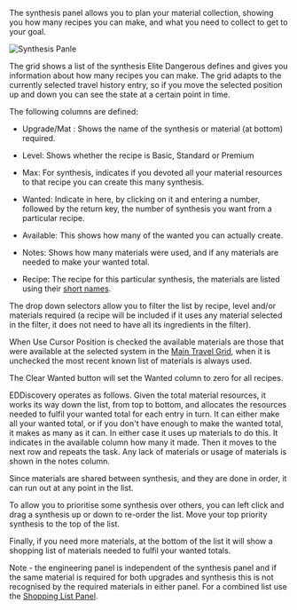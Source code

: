 The synthesis panel allows you to plan your material collection, showing you how many recipes you can make, and what you need to collect to get to your goal.

![Synthesis Panle](https://imgur.com/4oYFELZ.png)

The grid shows a list of the synthesis Elite Dangerous defines and gives you information about how many recipes you can make.  The grid adapts to the currently selected travel history entry, so if you move the selected position up and down you can see the state at a certain point in time.

The following columns are defined:

* Upgrade/Mat : Shows the name of the synthesis or material (at bottom) required.

* Level: Shows whether the recipe is Basic, Standard or Premium

* Max: For synthesis, indicates if you devoted all your material resources to that recipe you can create this many synthesis.

* Wanted: Indicate in here, by clicking on it and entering a number, followed by the return key, the number of synthesis you want from a particular recipe.

* Available: This shows how many of the wanted you can actually create.

* Notes: Shows how many materials were used, and if any materials are needed to make your wanted total.

* Recipe: The recipe for this particular synthesis, the materials are listed using their [short names](https://github.com/EDDiscovery/EDDiscovery/wiki/Material-Short-Names-List).

The drop down selectors allow you to filter the list by recipe, level and/or materials required (a recipe will be included if it uses any material selected in the filter, it does not need to have all its ingredients in the filter).

When Use Cursor Position is checked the available materials are those that were available at the selected system in the [Main Travel Grid](https://github.com/EDDiscovery/EDDiscovery/wiki/Using-the-History-Tab), when it is unchecked the most recent known list of materials is always used.

The Clear Wanted button will set the Wanted column to zero for all recipes.

EDDiscovery operates as follows.  Given the total material resources, it works its way down the list, from top to bottom, and allocates the resources needed to fulfil your wanted total for each entry in turn.  It can either make all your wanted total, or if you don't have enough to make the wanted total, it makes as many as it can. In either case it uses up materials to do this.  It indicates in the available column how many it made. Then it moves to the next row and repeats the task.  Any lack of materials or usage of materials is shown in the notes column.

Since materials are shared between synthesis, and they are done in order, it can run out at any point in the list.  

To allow you to prioritise some synthesis over others, you can left click and drag a synthesis up or down to re-order the list.  Move your top priority synthesis to the top of the list.

Finally, if you need more materials, at the bottom of the list it will show a shopping list of materials needed to fulfil your wanted totals.

Note - the engineering panel is independent of the synthesis panel and if the same material is required for both upgrades and synthesis this is not recognised by the required materials in either panel.  For a combined list use the [Shopping List Panel](https://github.com/EDDiscovery/EDDiscovery/wiki/Using-the-Shopping-List-Panel).

